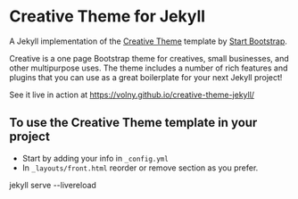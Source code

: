 # Creative Theme for Jekyll

A Jekyll implementation of the [Creative Theme](http://startbootstrap.com/template-overviews/creative/) template by [Start Bootstrap](http://startbootstrap.com).

Creative is a one page Bootstrap theme for creatives, small businesses, and other multipurpose uses.
The theme includes a number of rich features and plugins that you can use as a great boilerplate for your next Jekyll project! 

See it live in action at <https://volny.github.io/creative-theme-jekyll/>

## To use the Creative Theme template in your project

- Start by adding your info in `_config.yml`
- In `_layouts/front.html` reorder or remove section as you prefer.


jekyll serve --livereload


